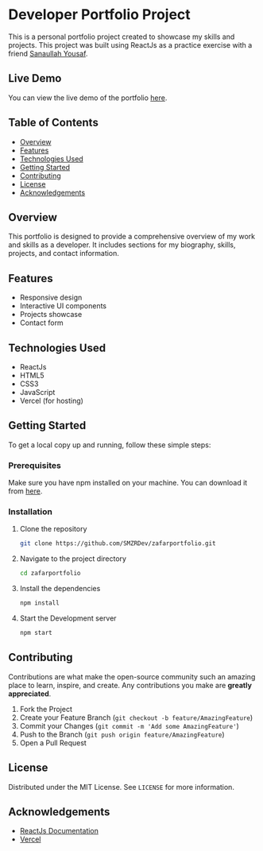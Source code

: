 # Developer Portfolio Project

This is a personal portfolio project created to showcase my skills and projects. This project was built using ReactJs as a practice exercise with a friend [Sanaullah Yousaf](https://github.com/sanaullah-yousaf).

## Live Demo

You can view the live demo of the portfolio [here](https://zafarportfolio.vercel.app).

## Table of Contents

- [Overview](#overview)
- [Features](#features)
- [Technologies Used](#technologies-used)
- [Getting Started](#getting-started)
- [Contributing](#contributing)
- [License](#license)
- [Acknowledgements](#acknowledgements)

## Overview

This portfolio is designed to provide a comprehensive overview of my work and skills as a developer. It includes sections for my biography, skills, projects, and contact information.

## Features

- Responsive design
- Interactive UI components
- Projects showcase
- Contact form

## Technologies Used

- ReactJs
- HTML5
- CSS3
- JavaScript
- Vercel (for hosting)

## Getting Started

To get a local copy up and running, follow these simple steps:

### Prerequisites

Make sure you have npm installed on your machine. You can download it from [here](https://nodejs.org/).

### Installation

1. Clone the repository

   ```sh
   git clone https://github.com/SMZRDev/zafarportfolio.git

   ```

2. Navigate to the project directory

   ```sh
   cd zafarportfolio

   ```

3. Install the dependencies

   ```sh
   npm install

   ```

4. Start the Development server
   ```sh
   npm start
   ```

## Contributing

Contributions are what make the open-source community such an amazing place to learn, inspire, and create. Any contributions you make are **greatly appreciated**.

1. Fork the Project
2. Create your Feature Branch (`git checkout -b feature/AmazingFeature`)
3. Commit your Changes (`git commit -m 'Add some AmazingFeature'`)
4. Push to the Branch (`git push origin feature/AmazingFeature`)
5. Open a Pull Request

## License

Distributed under the MIT License. See `LICENSE` for more information.

## Acknowledgements

- [ReactJs Documentation](https://reactjs.org/docs)
- [Vercel](https://vercel.com)
